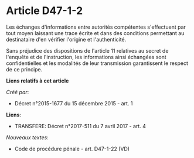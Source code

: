 # Article D47-1-2

Les échanges d'informations entre autorités compétentes s'effectuent par tout moyen laissant une trace écrite et dans des
conditions permettant au destinataire d'en vérifier l'origine et l'authenticité.

Sans préjudice des dispositions de l'article 11 relatives au secret de l'enquête et de l'instruction, les informations ainsi
échangées sont confidentielles et les modalités de leur transmission garantissent le respect de ce principe.

**Liens relatifs à cet article**

_Créé par_:

  - Décret n°2015-1677 du 15 décembre 2015 - art. 1

**Liens**:

  - TRANSFERE: Décret n°2017-511 du 7 avril 2017 - art. 4

_Nouveaux textes_:

  - Code de procédure pénale - art. D47-1-22 (VD)

